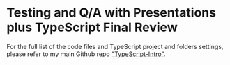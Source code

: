 # Testing and Q/A with Presentations plus TypeScript Final Review
For the full list of the code files and TypeScript project and folders settings, please refer to my main Github repo ["TypeScript-Intro"](https://github.com/anmarjarjees/TypeScript-Intro).